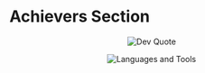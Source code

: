 # Achievers Section
<p align="center">
  <img src="https://quotes-github-readme.vercel.app/api?type=horizontal&theme=radical" alt="Dev Quote" />
</p>
<p align="center">
  <img src="https://skillicons.dev/icons?i=html,css,js,ts,react,redux,nextjs,vercel,vite,nodejs,express,mongodb,c,cpp,python,git,github,tailwind,vscode,firebase,java,tensorflow" alt="Languages and Tools" />
</p>
